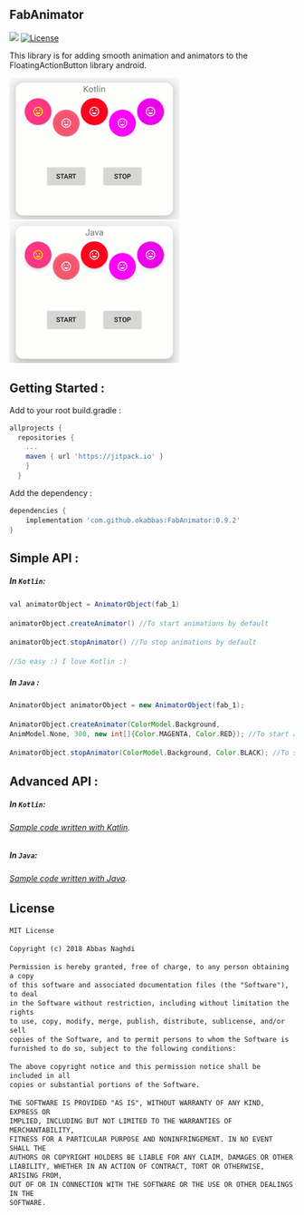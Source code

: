 ## FabAnimator 
[![](https://jitpack.io/v/okabbas/FabAnimator.svg)](https://jitpack.io/#okabbas/FabAnimator)
[![License](http://img.shields.io/badge/license-MIT-green.svg?style=flat)](https://github.com/okabbas/FabAnimator)

This library is for adding smooth animation and animators to the FloatingActionButton library android.


<img src="assets/kotlin.gif"> <img src="assets/java.gif">


## Getting Started :
Add to your root build.gradle :
```Groovy
allprojects {
  repositories {
    ...
    maven { url 'https://jitpack.io' }
    }
  }
```

Add the dependency : 
```Groovy
dependencies {
    implementation 'com.github.okabbas:FabAnimator:0.9.2' 
}
```

## Simple API :

##### In `Kotlin`:
```Groovy
val animatorObject = AnimatorObject(fab_1)

animatorObject.createAnimator() //To start animations by default

animatorObject.stopAnimator() //To stop animations by default

//So easy :) I love Kotlin :)
```

##### In `Java` :
```Groovy
AnimatorObject animatorObject = new AnimatorObject(fab_1);
  
AnimatorObject.createAnimator(ColorModel.Background,
AnimModel.None, 300, new int[]{Color.MAGENTA, Color.RED}); //To start animations by default

AnimatorObject.stopAnimator(ColorModel.Background, Color.BLACK); //To stop animations by default
```

## Advanced API :

##### In `Kotlin`:
###### [Sample code written with Katlin](Sample/src/main/kotlin/com/github/okabbas/FabAnimator.Sample/kotlin.kt).

##### In `Java`:
###### [Sample code written with Java](Sample/src/main/kotlin/com/github/okabbas/FabAnimator.Sample/java.java).

## License
    MIT License

    Copyright (c) 2018 Abbas Naghdi

    Permission is hereby granted, free of charge, to any person obtaining a copy
    of this software and associated documentation files (the "Software"), to deal
    in the Software without restriction, including without limitation the rights
    to use, copy, modify, merge, publish, distribute, sublicense, and/or sell
    copies of the Software, and to permit persons to whom the Software is
    furnished to do so, subject to the following conditions:

    The above copyright notice and this permission notice shall be included in all
    copies or substantial portions of the Software.

    THE SOFTWARE IS PROVIDED "AS IS", WITHOUT WARRANTY OF ANY KIND, EXPRESS OR
    IMPLIED, INCLUDING BUT NOT LIMITED TO THE WARRANTIES OF MERCHANTABILITY,
    FITNESS FOR A PARTICULAR PURPOSE AND NONINFRINGEMENT. IN NO EVENT SHALL THE
    AUTHORS OR COPYRIGHT HOLDERS BE LIABLE FOR ANY CLAIM, DAMAGES OR OTHER
    LIABILITY, WHETHER IN AN ACTION OF CONTRACT, TORT OR OTHERWISE, ARISING FROM,
    OUT OF OR IN CONNECTION WITH THE SOFTWARE OR THE USE OR OTHER DEALINGS IN THE
    SOFTWARE.

